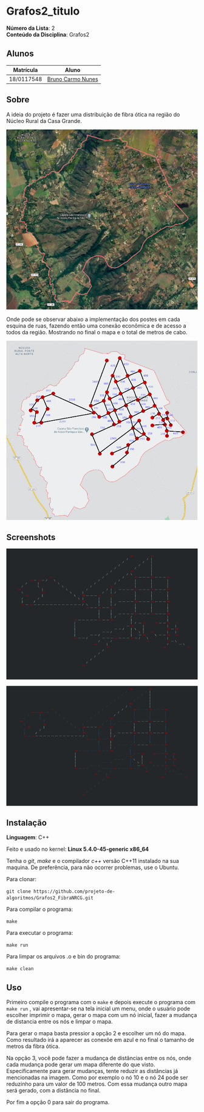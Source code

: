 
# Grafos2_titulo

**Número da Lista**: 2<br>
**Conteúdo da Disciplina**: Grafos2<br>

## Alunos
|Matrícula | Aluno |
| -- | -- |
| 18/0117548  |  [Bruno Carmo Nunes](https://github.com/brunocmo) |

## Sobre
A ideia do projeto é fazer uma distribuição de fibra ótica na região do Núcleo Rural da Casa Grande.

![mapa1](docs/mapa1.png)

Onde pode se observar abaixo a implementação dos postes em cada esquina de ruas, fazendo então uma conexão econômica e de acesso a todos da região.
Mostrando no final o mapa e o total de metros de cabo.

![mapa2number](docs/mapa2number.png)

## Screenshots

![mapaCLIvazio](docs/mapaCLIvazio.png)

![mapaCLIpreenchido](docs/mapaCLIpreenchido.png)


## Instalação
**Linguagem**: C++<br>

Feito e usado no kernel: **Linux 5.4.0-45-generic x86_64**

Tenha o *git*, *make* e o compilador *c++* versão C++11 instalado na sua maquina.
De preferência, para não ocorrer problemas, use o Ubuntu.

Para clonar:

`git clone https://github.com/projeto-de-algoritmos/Grafos2_FibraNRCG.git`

Para compilar o programa:

`make`

Para executar o programa:

`make run`

Para limpar os arquivos .o e bin do programa:

`make clean`

## Uso
Primeiro compile o programa com o `make` e depois execute o programa com `make run` , vai apresentar-se na tela inicial um menu, onde o usuário pode escolher imprimir o mapa, gerar o mapa com um nó inicial, fazer a mudança de distancia entre os nós e limpar o mapa.

Para gerar o mapa basta pressior a opção 2 e escolher um nó do mapa. Como resultado irá a aparecer as conexõe em azul e no final o tamanho de metros da fibra ótica.

Na opção 3, você pode fazer a mudança de distâncias entre os nós, onde cada mudança pode gerar um mapa diferente do que visto. Especificamente para gerar mudanças, tente reduzir as distâncias já mencionadas na imagem. Como por exemplo o nó 10 e o nó 24 pode ser reduzinho para um valor de 100 metros. Com essa mudança outro mapa será gerado, com a distância no final.

Por fim a opção 0 para sair do programa.





